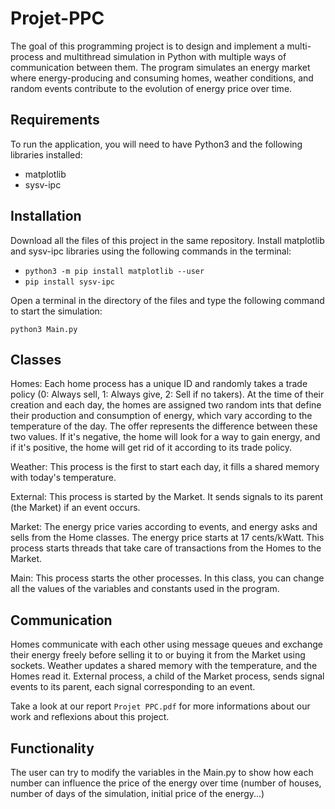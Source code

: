 # Projet-PPC

The goal of this programming project is to design and implement a multi-process and multithread simulation in Python with multiple ways of communication between them. The program simulates an energy market where energy-producing and consuming homes, weather conditions, and random events contribute to the evolution of energy price over time.

## Requirements
To run the application, you will need to have Python3 and the following libraries installed:

* matplotlib
* sysv-ipc

## Installation
Download all the files of this project in the same repository.
Install matplotlib and sysv-ipc libraries using the following commands in the terminal:

* `python3 -m pip install matplotlib --user`
* `pip install sysv-ipc`

Open a terminal in the directory of the files and type the following command to start the simulation:

`python3 Main.py`

## Classes
Homes: Each home process has a unique ID and randomly takes a trade policy (0: Always sell, 1: Always give, 2: Sell if no takers). At the time of their creation and each day, the homes are assigned two random ints that define their production and consumption of energy, which vary according to the temperature of the day. The offer represents the difference between these two values. If it's negative, the home will look for a way to gain energy, and if it's positive, the home will get rid of it according to its trade policy.

Weather: This process is the first to start each day, it fills a shared memory with today's temperature.

External: This process is started by the Market. It sends signals to its parent (the Market) if an event occurs.

Market: The energy price varies according to events, and energy asks and sells from the Home classes. The energy price starts at 17 cents/kWatt. This process starts threads that take care of transactions from the Homes to the Market.

Main: This process starts the other processes. In this class, you can change all the values of the variables and constants used in the program.

## Communication
Homes communicate with each other using message queues and exchange their energy freely before selling it to or buying it from the Market using sockets.
Weather updates a shared memory with the temperature, and the Homes read it.
External process, a child of the Market process, sends signal events to its parent, each signal corresponding to an event.

Take a look at our report `Projet PPC.pdf` for more informations about our work and reflexions about this project.

## Functionality
The user can try to modify the variables in the Main.py to show how each number can influence the price of the energy over time (number of houses, number of days of the simulation, initial price of the energy...)
